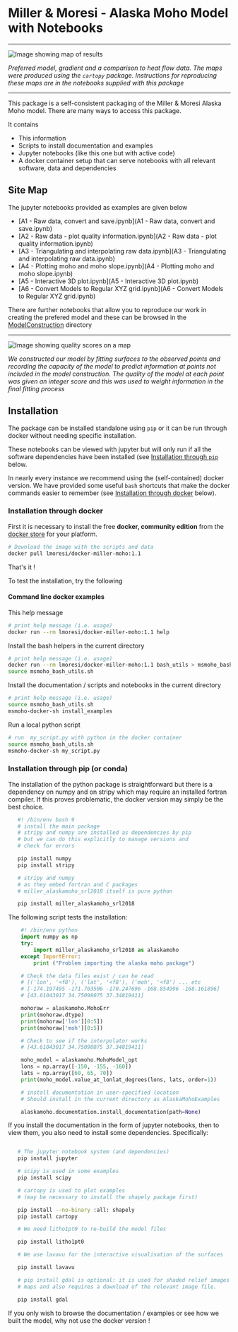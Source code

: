 Miller & Moresi - Alaska Moho Model with Notebooks
====================================

---

![Image showing map of results](https://uca1e850dcaca5beb5f7a6fd8f21.previews.dropboxusercontent.com/p/thumb/AAP2WrVGRwWybbDQIwzXPPeGfw_eUclnt8nSEApm1-swR84oVk3QGddh2H26sx5k56RHi3-TMNZLTahl0EMsgzVFVNMcDVukv2_THtMuPfItmF_LS0cL0Ir27TTR_EaF8KkxG-ZQGGARGvvMhoZXhFzgt1E2kXqeF_idmExqxCrkyYrPPEMibV31HgVvk-TpC65ZW_p55y-g-ugU-My5wNZtlPjUk1FmtgTY4mwEghxgMMHgsOgJ4XzfqDGGZBRL6YTNj__14O0nxPF9MvAkH0Uzru_pD8uxLVtn2KbY8qywnQ1MAE9mvukjWnYUWP0CIFw/p.png?size=2048x1536&size_mode=3)

_Preferred model, gradient and a comparison to heat flow data. The maps were
produced using the `cartopy` package. Instructions for reproducing these
maps are in the notebooks supplied with this package_

---


This package is a self-consistent packaging of the Miller & Moresi Alaska Moho model.
There are many ways to access this package.

It contains

   - This information
   - Scripts to install documentation and examples
   - Jupyter notebooks (like this one but with active code)
   - A docker container setup that can serve notebooks with all relevant software, data and dependencies


Site Map
--------

The jupyter notebooks provided as examples are given below

   - [A1 - Raw data, convert and save.ipynb](A1 - Raw data, convert and save.ipynb)
   - [A2 - Raw data - plot quality information.ipynb](A2 - Raw data - plot quality information.ipynb)
   - [A3 - Triangulating and interpolating raw data.ipynb](A3 - Triangulating and interpolating raw data.ipynb)
   - [A4 - Plotting moho and moho slope.ipynb](A4 - Plotting moho and moho slope.ipynb)
   - [A5 - Interactive 3D plot.ipynb](A5 - Interactive 3D plot.ipynb)
   - [A6 - Convert Models to Regular XYZ grid.ipynb](A6 - Convert Models to Regular XYZ grid.ipynb)

There are further notebooks that allow you to reproduce our work in creating the
prefered model and these can be browsed in the [ModelConstruction](/tree/ModelConstruction) directory


---


![Image showing quality scores on a map](https://previews.dropbox.com/p/thumb/AAMZB1I4nL8pcrbLB8IHBNdcaJ_TF5_FN9MO7GTgOM9wQC98vJuVbatPPfrjgfGrgGvFCdtRJx5odSK33MQWDu2S29PEtrqVxc4QcVSaEYH7IkjuRmTeOAEIWhZ8TW34zIBns3cRDe-fLT1Owo0zyQkaJXZIHU10tiRs684dGE2Od55XmefsJeZ7PYRIdnlnLS9Qdm-XdqEDe6g9b-cvNUncQKyD8njX6pIcXFzBttwY0A/p.png?size=2048x1536&size_mode=3)

_We constructed our model by fitting surfaces to the observed points and recording the capacity
of the model to predict information at points not included in the model construction. The
quality of the model at each point was given an integer score and this was used to weight information
in the final fitting process_






Installation
-----------

The package can be installed standalone using `pip`
or it can be run through docker without needing specific installation.

These notebooks can be viewed with jupyter but will only run if all the software dependencies have
been installed (see [Installation through `pip`](#Installation-through-pip) below.

In nearly every instance we recommend using the (self-contained) docker version.
We have provided some useful `bash` shortcuts that make the docker commands
easier to remember (see [Installation through docker](#Installation-through-docker) below).



### Installation through docker


First it is necessary to install the free __docker, community edition__ from the  [docker store](https://store.docker.com/search?offering=community&type=edition) for your platform.

```bash
# Download the image with the scripts and data
docker pull lmoresi/docker-miller-moho:1.1
```

That's it !

To test the installation, try the following

####  Command line docker examples

This help message

```bash
# print help message (i.e. usage)
docker run --rm lmoresi/docker-miller-moho:1.1 help
```

Install the bash helpers in the current directory
```bash
# print help message (i.e. usage)
docker run --rm lmoresi/docker-miller-moho:1.1 bash_utils > msmoho_bash_utils.sh
source msmoho_bash_utils.sh
```

Install the documentation / scripts and notebooks in the current directory
```bash
# print help message (i.e. usage)
source msmoho_bash_utils.sh
msmoho-docker-sh install_examples
```

Run a local python script  

```bash
# run  my_script.py with python in the docker container
source msmoho_bash_utils.sh
msmoho-docker-sh my_script.py

```

### Installation through pip (or conda)

The installation of the python package is straightforward but
there is a dependency on numpy and on stripy which may require
an installed fortran compiler. If this proves problematic, the
docker version may simply be the best choice.

```bash
   #! /bin/env bash 9
   # install the main package
   # stripy and numpy are installed as dependencies by pip
   # but we can do this explicitly to manage versions and
   # check for errors

   pip install numpy
   pip install stripy

   # stripy and numpy
   # as they embed fortran and C packages
   # miller_alaskamoho_srl2018 itself is pure python

   pip install miller_alaskamoho_srl2018
```

The following script tests the installation:

```python
    #! /bin/env python
    import numpy as np
    try:
        import miller_alaskamoho_srl2018 as alaskamoho
    except ImportError:
        print ("Problem importing the alaska moho package")

    # Check the data files exist / can be read
    # [('lon', '<f8'), ('lat', '<f8'), ('moh', '<f8') ... etc
    # [-174.197495 -171.703506 -170.247696 -168.854996 -168.161896]
    # [43.61043017 34.75098075 37.34819411]

    mohoraw = alaskamoho.MohoErr
    print(mohoraw.dtype)
    print(mohoraw['lon'][0:5])
    print(mohoraw['moh'][0:5])

    # Check to see if the interpolator works
    # [43.61043017 34.75098075 37.34819411]

    moho_model = alaskamoho.MohoModel_opt
    lons = np.array([-150, -155, -160])
    lats = np.array([60, 65, 70])
    print(moho_model.value_at_lonlat_degrees(lons, lats, order=1))

    # install documentation in user-specified location
    # Should install in the current directory as AlaskaMohoExamples

    alaskamoho.documentation.install_documentation(path=None)
```

If you install the documentation in the form of jupyter notebooks, then to view them,
you also need to install some dependencies. Specifically:


```bash

   # The jupyter notebook system (and dependencies)
   pip install jupyter

   # scipy is used in some examples
   pip install scipy

   # cartopy is used to plot examples
   # (may be necessary to install the shapely package first)

   pip install --no-binary :all: shapely
   pip install cartopy

   # We need litho1pt0 to re-build the model files

   pip install litho1pt0

   # We use lavavu for the interactive visualisation of the surfaces

   pip install lavavu

   # pip install gdal is optional: it is used for shaded relief images of the
   # maps and also requires a download of the relevant image file.

   pip install gdal
```


If you only wish to browse the documentation / examples or see how we built the model, why not use the docker version !
